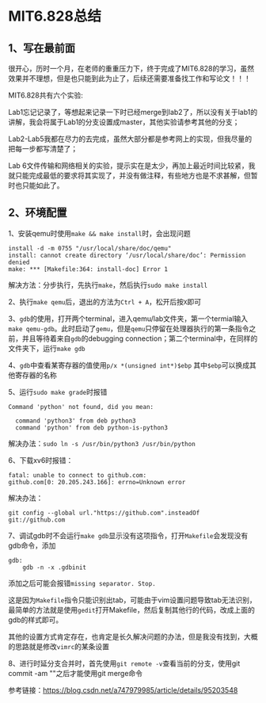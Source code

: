# MIT6.828总结

## 1、写在最前面

很开心，历时一个月，在老师的重重压力下，终于完成了MIT6.828的学习，虽然效果并不理想，但是也只能到此为止了，后续还需要准备找工作和写论文！！！



MIT6.828共有六个实验:

Lab1忘记记录了，等想起来记录一下时已经merge到lab2了，所以没有关于lab1的讲解，我会将属于Lab1的分支设置成master，其他实验请参考其他的分支；

Lab2-Lab5我都在尽力的去完成，虽然大部分都是参考网上的实现，但我尽量的把每一步都写清楚了；

Lab 6文件传输和网络相关的实验，提示实在是太少，再加上最近时间比较紧，我就只能完成最低的要求将其实现了，并没有做注释，有些地方也是不求甚解，但暂时也只能如此了。



## 2、环境配置

1、安装qemu时使用`make && make install`时，会出现问题

```
install -d -m 0755 "/usr/local/share/doc/qemu"
install: cannot create directory ‘/usr/local/share/doc’: Permission denied
make: *** [Makefile:364: install-doc] Error 1
```

解决方法：分步执行，先执行`make`，然后执行`sudo make install`

2、执行`make qemu`后，退出的方法为`Ctrl + A`，松开后按`X`即可

3、`gdb`的使用，打开两个terminal，进入qemu/lab文件夹，第一个termial输入`make qemu-gdb`。此时启动了`gemu`，但是`qemu`只停留在处理器执行的第一条指令之前，并且等待着来自`gdb`的debugging connection；第二个terminal中，在同样的文件夹下，运行`make gdb`

4、`gdb`中查看某寄存器的值使用`p/x *(unsigned int*)$ebp`	其中`$ebp`可以换成其他寄存器的名称

5、运行`sudo make grade`时报错

```
Command 'python' not found, did you mean:

  command 'python3' from deb python3
  command 'python' from deb python-is-python3

```

解决办法：`sudo ln -s /usr/bin/python3 /usr/bin/python`

6、下载xv6时报错：

```
fatal: unable to connect to github.com:
github.com[0: 20.205.243.166]: errno=Unknown error
```

解决办法：

`git config --global url."https://github.com".insteadOf git://github.com`

7、调试gdb时不会运行`make gdb`显示没有这项指令，打开`Makefile`会发现没有gdb命令，添加

```
gdb:
	gdb -n -x .gdbinit
```

添加之后可能会报错`missing separator. Stop.`

这是因为`Makefile`指令只能识别出tab，可能由于vim设置问题导致tab无法识别，最简单的方法就是使用`gedit`打开Makefile，然后复制其他行的代码，改成上面的gdb的样式即可。

其他的设置方式肯定存在，也肯定是长久解决问题的办法，但是我没有找到，大概的思路就是修改`vimrc`的某条设置

8、进行时延分支合并时，首先使用`git remote -v`查看当前的分支，使用git commit -am ""之后才能使用git merge命令

参考链接：https://blog.csdn.net/a747979985/article/details/95203548

